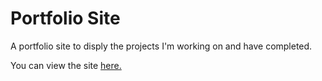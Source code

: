# Portfolio Site

A portfolio site to disply the projects I'm working on and have completed.

You can view the site [here.](https://zamio77.github.io/)
